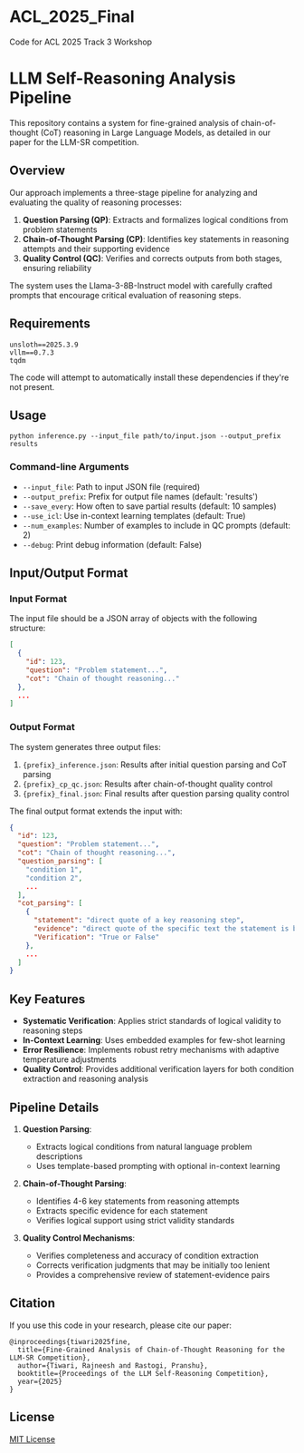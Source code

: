 # ACL_2025_Final
Code for ACL 2025 Track 3 Workshop

# LLM Self-Reasoning Analysis Pipeline

This repository contains a system for fine-grained analysis of chain-of-thought (CoT) reasoning in Large Language Models, as detailed in our paper for the LLM-SR competition.

## Overview

Our approach implements a three-stage pipeline for analyzing and evaluating the quality of reasoning processes:

1. **Question Parsing (QP)**: Extracts and formalizes logical conditions from problem statements
2. **Chain-of-Thought Parsing (CP)**: Identifies key statements in reasoning attempts and their supporting evidence
3. **Quality Control (QC)**: Verifies and corrects outputs from both stages, ensuring reliability

The system uses the Llama-3-8B-Instruct model with carefully crafted prompts that encourage critical evaluation of reasoning steps.

## Requirements

```
unsloth==2025.3.9
vllm==0.7.3
tqdm
```

The code will attempt to automatically install these dependencies if they're not present.

## Usage

```
python inference.py --input_file path/to/input.json --output_prefix results
```

### Command-line Arguments

- `--input_file`: Path to input JSON file (required)
- `--output_prefix`: Prefix for output file names (default: 'results')
- `--save_every`: How often to save partial results (default: 10 samples)
- `--use_icl`: Use in-context learning templates (default: True)
- `--num_examples`: Number of examples to include in QC prompts (default: 2)
- `--debug`: Print debug information (default: False)

## Input/Output Format

### Input Format

The input file should be a JSON array of objects with the following structure:

```json
[
  {
    "id": 123,
    "question": "Problem statement...",
    "cot": "Chain of thought reasoning..."
  },
  ...
]
```

### Output Format

The system generates three output files:

1. `{prefix}_inference.json`: Results after initial question parsing and CoT parsing
2. `{prefix}_cp_qc.json`: Results after chain-of-thought quality control
3. `{prefix}_final.json`: Final results after question parsing quality control

The final output format extends the input with:

```json
{
  "id": 123,
  "question": "Problem statement...",
  "cot": "Chain of thought reasoning...",
  "question_parsing": [
    "condition 1",
    "condition 2",
    ...
  ],
  "cot_parsing": [
    {
      "statement": "direct quote of a key reasoning step",
      "evidence": "direct quote of the specific text the statement is based on",
      "Verification": "True or False"
    },
    ...
  ]
}
```

## Key Features

- **Systematic Verification**: Applies strict standards of logical validity to reasoning steps
- **In-Context Learning**: Uses embedded examples for few-shot learning
- **Error Resilience**: Implements robust retry mechanisms with adaptive temperature adjustments
- **Quality Control**: Provides additional verification layers for both condition extraction and reasoning analysis

## Pipeline Details

1. **Question Parsing**:
   - Extracts logical conditions from natural language problem descriptions
   - Uses template-based prompting with optional in-context learning

2. **Chain-of-Thought Parsing**:
   - Identifies 4-6 key statements from reasoning attempts
   - Extracts specific evidence for each statement
   - Verifies logical support using strict validity standards

3. **Quality Control Mechanisms**:
   - Verifies completeness and accuracy of condition extraction
   - Corrects verification judgments that may be initially too lenient
   - Provides a comprehensive review of statement-evidence pairs

## Citation

If you use this code in your research, please cite our paper:

```
@inproceedings{tiwari2025fine,
  title={Fine-Grained Analysis of Chain-of-Thought Reasoning for the LLM-SR Competition},
  author={Tiwari, Rajneesh and Rastogi, Pranshu},
  booktitle={Proceedings of the LLM Self-Reasoning Competition},
  year={2025}
}
```

## License

[MIT License](LICENSE)
